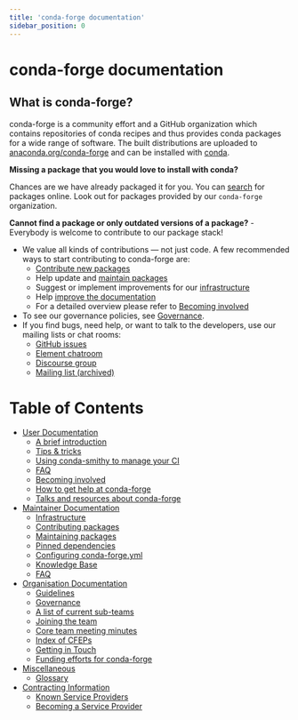 ```yaml
---
title: 'conda-forge documentation'
sidebar_position: 0
---
```


<a id="conda-forge-documentation"></a>

# conda-forge documentation

<a id="what-is-conda-forge"></a>

## What is conda-forge?

conda-forge is a community effort and a GitHub organization which contains repositories of conda recipes and thus provides conda packages for a wide range of software.
The built distributions are uploaded to [anaconda.org/conda-forge](https://anaconda.org/conda-forge) and can be installed with [conda](https://conda.pydata.org/docs/intro.html).

**Missing a package that you would love to install with conda?**

Chances are we have already packaged it for you. You can [search](https://anaconda.org/) for packages online. Look out for packages provided by our `conda-forge` organization.

**Cannot find a package or only outdated versions of a package?** - Everybody is welcome to contribute to our package stack!

- We value all kinds of contributions — not just code. A few recommended ways to start contributing to conda-forge are:
  - [Contribute new packages](maintainer/adding_pkgs.md)
  - Help update and [maintain packages](maintainer/updating_pkgs.md)
  - Suggest or implement improvements for our [infrastructure](maintainer/infrastructure.md)
  - Help [improve the documentation](user/contributing.md#improve-docs)
  - For a detailed overview please refer to [Becoming involved](user/contributing.md)
- To see our governance policies, see [Governance](orga/governance.md).
- If you find bugs, need help, or want to talk to the developers, use our mailing lists or chat rooms:
  - [GitHub issues](https://github.com/conda-forge/conda-forge.github.io/issues)
  - [Element chatroom](https://app.element.io/#/room/#conda-forge:matrix.org)
  - [Discourse group](https://conda.discourse.group)
  - [Mailing list (archived)](https://groups.google.com/forum/#!forum/conda-forge)

<a id="table-of-contents"></a>

# Table of Contents

* [User Documentation](user/index.md)
  * [A brief introduction](user/introduction.md)
  * [Tips & tricks](user/tipsandtricks.md)
  * [Using conda-smithy to manage your CI](user/ci-skeleton.md)
  * [FAQ](user/faq.md)
  * [Becoming involved](user/contributing.md)
  * [How to get help at conda-forge](user/how_to_get_help.md)
  * [Talks and resources about conda-forge](user/talks.md)
* [Maintainer Documentation](maintainer/index.md)
  * [Infrastructure](maintainer/infrastructure.md)
  * [Contributing packages](maintainer/adding_pkgs.md)
  * [Maintaining packages](maintainer/updating_pkgs.md)
  * [Pinned dependencies](maintainer/pinning_deps.md)
  * [Configuring conda-forge.yml](maintainer/conda_forge_yml.md)
  * [Knowledge Base](maintainer/knowledge_base.md)
  * [FAQ](maintainer/maintainer_faq.md)
* [Organisation Documentation](orga/index.md)
  * [Guidelines](orga/guidelines.md)
  * [Governance](orga/governance.md)
  * [A list of current sub-teams](orga/subteams.md)
  * [Joining the team](orga/joining-the-team.md)
  * [Core team meeting minutes](orga/minutes/index.md)
  * [Index of CFEPs](orga/cfep-index.md)
  * [Getting in Touch](orga/getting-in-touch.md)
  * [Funding efforts for conda-forge](orga/funding/index.md)
* [Miscellaneous](misc/index.md)
  * [Glossary](misc/index.md#glossary)
* [Contracting Information](contracting/index.md)
  * [Known Service Providers](contracting/index.md#known-service-providers)
  * [Becoming a Service Provider](contracting/index.md#becoming-a-service-provider)
